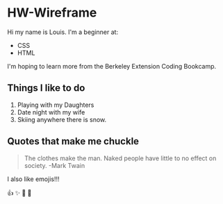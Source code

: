 # HW-Wireframe

Hi my name is Louis. I'm a beginner at:
* CSS
* HTML

I'm hoping to learn more from the Berkeley Extension Coding Bookcamp. 

## Things I like to do
1. Playing with my Daughters
2. Date night with my wife
3. Skiing anywhere there is snow.

## Quotes that make me chuckle

> The clothes make the man.  Naked people have little to no effect on society. -Mark Twain

I also like emojis!!!

:+1: :sparkles: :camel: :rocket: 